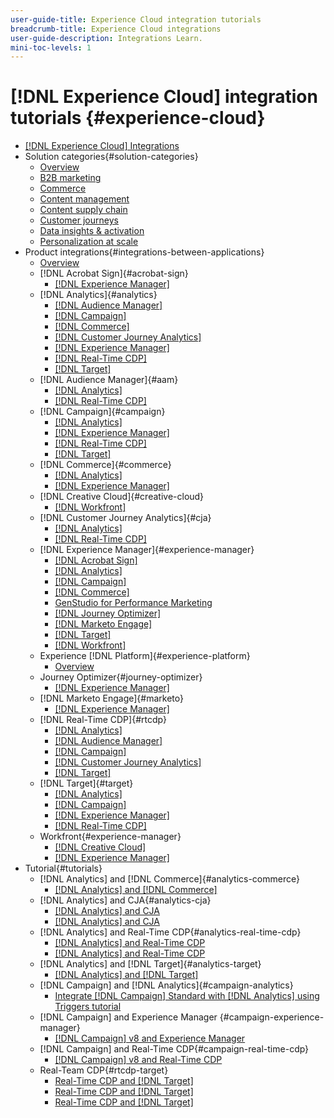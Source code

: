 ```yaml
---
user-guide-title: Experience Cloud integration tutorials
breadcrumb-title: Experience Cloud integrations
user-guide-description: Integrations Learn.
mini-toc-levels: 1
---
```


# [!DNL Experience Cloud] integration tutorials {#experience-cloud}

+ [[!DNL Experience Cloud] Integrations](./overview.md)
+ Solution categories{#solution-categories}
  + [Overview](./solution-categories/overview.md)
  + [B2B marketing](./solution-categories/b2b.md)
  + [Commerce](./solution-categories/commerce.md)
  + [Content management](./solution-categories/content-management.md)
  + [Content supply chain](./solution-categories/content-supply-chain.md)
  + [Customer journeys](./solution-categories/customer-journeys.md)
  + [Data insights & activation](./solution-categories/data-insights.md)
  + [Personalization at scale](./solution-categories/personalization.md)
+ Product integrations{#integrations-between-applications}
  + [Overview](./integrations-between-applications/overview.md)
  + [!DNL Acrobat Sign]{#acrobat-sign}
    + [[!DNL Experience Manager]](./integrations-between-applications/acrobat-sign/acrobat-sign-experience-manager.md)
  + [!DNL Analytics]{#analytics}
    + [[!DNL Audience Manager]](./integrations-between-applications/analytics/analytics-aam.md)
    + [[!DNL Campaign]](./integrations-between-applications/analytics/analytics-campaign.md)
    + [[!DNL Commerce]](./integrations-between-applications/analytics/analytics-commerce.md)
    + [[!DNL Customer Journey Analytics]](./integrations-between-applications/analytics/analytics-customer-journey-analytics.md)
    + [[!DNL Experience Manager]](./integrations-between-applications/analytics/analytics-experience-manager.md)
    + [[!DNL Real-Time CDP]](./integrations-between-applications/analytics/analytics-rtcdp.md)
    + [[!DNL Target]](./integrations-between-applications/analytics/analytics-target.md)
  + [!DNL Audience Manager]{#aam}
    + [[!DNL Analytics]](./integrations-between-applications/aam/aam-analytics.md)
    + [[!DNL Real-Time CDP]](./integrations-between-applications/aam/aam-rtcdp.md)
  + [!DNL Campaign]{#campaign}
    + [[!DNL Analytics]](./integrations-between-applications/campaign/campaign-analytics.md)
    + [[!DNL Experience Manager]](./integrations-between-applications/campaign/campaign-experience-manager.md)
    + [[!DNL Real-Time CDP]](./integrations-between-applications/campaign/campaign-rtcdp.md)
    + [[!DNL Target]](./integrations-between-applications/campaign/campaign-target.md)
  + [!DNL Commerce]{#commerce}
    + [[!DNL Analytics]](./integrations-between-applications/commerce/commerce-analytics.md)
    + [[!DNL Experience Manager]](./integrations-between-applications/commerce/commerce-experience-manager.md)
  + [!DNL Creative Cloud]{#creative-cloud}
    + [[!DNL Workfront]](./integrations-between-applications/creative-cloud/creative-cloud-workfront.md)
  + [!DNL Customer Journey Analytics]{#cja}
    + [[!DNL Analytics]](./integrations-between-applications/cja/customer-journey-analytics-analytics.md)
    + [[!DNL Real-Time CDP]](./integrations-between-applications/cja/cja-rtcdp.md)
  + [!DNL Experience Manager]{#experience-manager}
    + [[!DNL Acrobat Sign]](./integrations-between-applications/experience-manager/experience-manager-acrobat-sign.md)
    + [[!DNL Analytics]](./integrations-between-applications/experience-manager/experience-manager-analytics.md)
    + [[!DNL Campaign]](./integrations-between-applications/experience-manager/experience-manager-campaign.md)
    + [[!DNL Commerce]](./integrations-between-applications/experience-manager/experience-manager-commerce.md)
    + [GenStudio for Performance Marketing](./integrations-between-applications/experience-manager/experience-manager-genstudio-for-performance-marketing.md)
    + [[!DNL Journey Optimizer]](./integrations-between-applications/experience-manager/experience-manager-journey-optimizer.md)
    + [[!DNL Marketo Engage]](./integrations-between-applications/experience-manager/experience-manager-marketo.md)
    + [[!DNL Target]](./integrations-between-applications/experience-manager/experience-manager-target.md)
    + [[!DNL Workfront]](./integrations-between-applications/experience-manager/experience-manager-workfront.md)
  + Experience [!DNL Platform]{#experience-platform}
     + [Overview](./integrations-between-applications/experience-platform/platform.md)
  + Journey Optimizer{#journey-optimizer}
    + [[!DNL Experience Manager]](./integrations-between-applications/journey-optimizer/journey-optimizer-experience-manager.md)
  + [!DNL Marketo Engage]{#marketo}
    + [[!DNL Experience Manager]](./integrations-between-applications/marketo/marketo-experience-manager.md)
  + [!DNL Real-Time CDP]{#rtcdp}
    + [[!DNL Analytics]](./integrations-between-applications/rtcdp/rtcdp-analytics.md)
    + [[!DNL Audience Manager]](./integrations-between-applications/rtcdp/rtcdp-aam.md)
    + [[!DNL Campaign]](./integrations-between-applications/rtcdp/rtcdp-campaign.md)
    + [[!DNL Customer Journey Analytics]](./integrations-between-applications/rtcdp/rtcdp-cja.md)
    + [[!DNL Target]](./integrations-between-applications/rtcdp/rtcdp-target.md)
  + [!DNL Target]{#target}
    + [[!DNL Analytics]](./integrations-between-applications/target/target-analytics.md)
    + [[!DNL Campaign]](./integrations-between-applications/target/target-campaign.md)
    + [[!DNL Experience Manager]](./integrations-between-applications/target/target-experience-manager.md)
    + [[!DNL Real-Time CDP]](./integrations-between-applications/target/target-rtcdp.md)
  + Workfront{#experience-manager}
    + [[!DNL Creative Cloud]](./integrations-between-applications/workfront/workfront-creative-cloud.md)
    + [[!DNL Experience Manager]](./integrations-between-applications/workfront/workfront-experience-manager.md)
+ Tutorial{#tutorials}
  + [!DNL Analytics] and [!DNL Commerce]{#analytics-commerce}
    + [[!DNL Analytics] and [!DNL Commerce]](./tutorials/analytics-commerce/analytics-commerce.md)
  + [!DNL Analytics] and CJA{#analytics-cja}
    + [[!DNL Analytics] and CJA](./tutorials/analytics-cja/experience-platform-edge.md)
    + [[!DNL Analytics] and CJA](./tutorials/analytics-cja/experience-platform-source-connector.md)
  + [!DNL Analytics] and Real-Time CDP{#analytics-real-time-cdp}
    + [[!DNL Analytics] and Real-Time CDP](./tutorials/analytics-rtcdp/experience-platform-edge.md)
    + [[!DNL Analytics] and Real-Time CDP](./tutorials/analytics-rtcdp/experience-platform-source-connector.md)
  + [!DNL Analytics] and [!DNL Target]{#analytics-target}
    + [[!DNL Analytics] and [!DNL Target]](./tutorials/analytics-target/analytics-target.md)
  + [!DNL Campaign] and [!DNL Analytics]{#campaign-analytics}
    + [Integrate [!DNL Campaign] Standard with [!DNL Analytics] using Triggers tutorial](./tutorials/campaign-analytics/campaign-analytics-trigger.md)
  + [!DNL Campaign] and Experience Manager {#campaign-experience-manager}
    + [[!DNL Campaign] v8 and Experience Manager](./tutorials/campaign-aem/campaign-v8-with-experience-manager.md)
  + [!DNL Campaign] and Real-Time CDP{#campaign-real-time-cdp}
    + [[!DNL Campaign] v8 and Real-Time CDP](./tutorials/campaign-rtcdp/campaign-v8-real-time-cdp.md)
  + Real-Team CDP{#rtcdp-target}
    + [Real-Time CDP and [!DNL Target]](./tutorials/rtcdp-target/web-sdk-and-target-destination.md)
    + [Real-Time CDP and [!DNL Target]](./tutorials/rtcdp-target/mobile-sdk-and-target-destination.md)
    + [Real-Time CDP and [!DNL Target]](./tutorials/rtcdp-target/atjs-and-target-destination.md)
